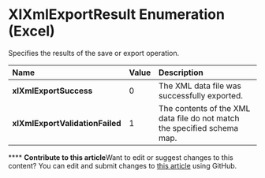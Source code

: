 
# XlXmlExportResult Enumeration (Excel)

Specifies the results of the save or export operation.



|**Name**|**Value**|**Description**|
|:-----|:-----|:-----|
| **xlXmlExportSuccess**|0|The XML data file was successfully exported.|
| **xlXmlExportValidationFailed**|1|The contents of the XML data file do not match the specified schema map.|

****   **Contribute to this article**Want to edit or suggest changes to this content? You can edit and submit changes to  [this article](https://github.com/jhershey00/VBA_Excel_Test/OpenXMLCon/articles/0795a88c-41d0-8566-f644-2a886e451451.md) using GitHub.

